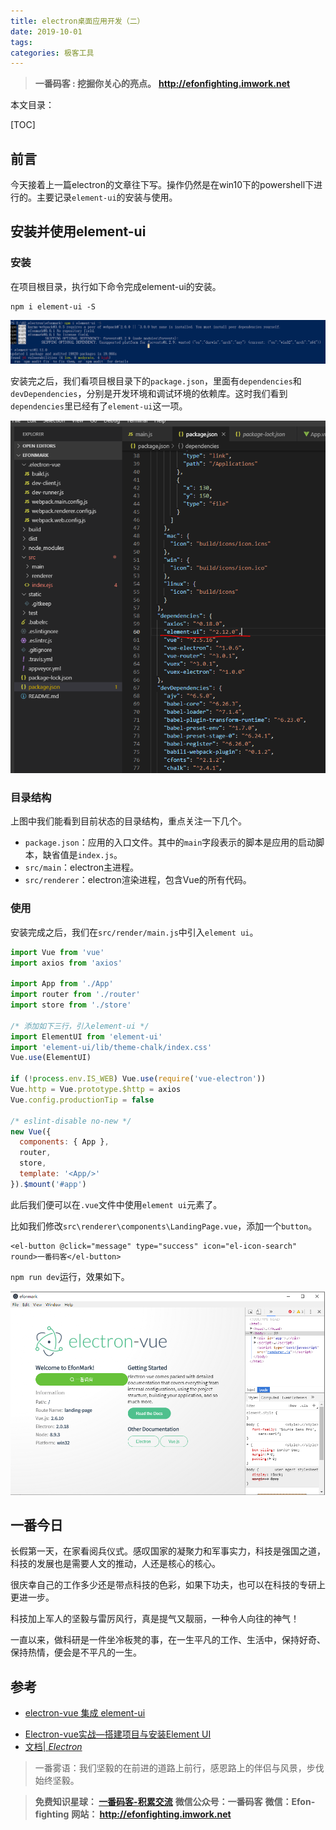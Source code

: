 ```yaml
---
title: electron桌面应用开发（二）
date: 2019-10-01
tags: 
categories: 极客工具
---
```


> **一番码客 : 挖掘你关心的亮点。**
> **http://efonfighting.imwork.net**

本文目录：

[TOC]

## 前言

今天接着上一篇electron的文章往下写。操作仍然是在win10下的powershell下进行的。主要记录`element-ui`的安装与使用。

<!-- more -->

## 安装并使用element-ui

### 安装

在项目根目录，执行如下命令完成element-ui的安装。

```shell
npm i element-ui -S
```

![1569924222562](2019-10-01-electron桌面应用开发（二）/electron01.png)

安装完之后，我们看项目根目录下的`package.json`，里面有`dependencies`和`  devDependencies`，分别是开发环境和调试环境的依赖库。这时我们看到`dependencies`里已经有了`element-ui`这一项。

![1569948248388](2019-10-01-electron桌面应用开发（二）/electron02.png)

### 目录结构

上图中我们能看到目前状态的目录结构，重点关注一下几个。

* `package.json`：应用的入口文件。其中的`main`字段表示的脚本是应用的启动脚本，缺省值是`index.js`。
* `src/main`：electron主进程。
* `src/renderer`：electron渲染进程，包含Vue的所有代码。

### 使用

安装完成之后，我们在`src/render/main.js`中引入`element ui`。

```js
import Vue from 'vue'
import axios from 'axios'

import App from './App'
import router from './router'
import store from './store'

/* 添加如下三行，引入element-ui */
import ElementUI from 'element-ui'
import 'element-ui/lib/theme-chalk/index.css'
Vue.use(ElementUI)

if (!process.env.IS_WEB) Vue.use(require('vue-electron'))
Vue.http = Vue.prototype.$http = axios
Vue.config.productionTip = false

/* eslint-disable no-new */
new Vue({
  components: { App },
  router,
  store,
  template: '<App/>'
}).$mount('#app')
```

此后我们便可以在`.vue`文件中使用`element ui`元素了。

比如我们修改`src\renderer\components\LandingPage.vue`，添加一个`button`。

```vue
<el-button @click="message" type="success" icon="el-icon-search" round>一番码客</el-button>
```

`npm run dev`运行，效果如下。

![1569949610298](2019-10-01-electron桌面应用开发（二）/electron03.png)

## 一番今日

长假第一天，在家看阅兵仪式。感叹国家的凝聚力和军事实力，科技是强国之道，科技的发展也是需要人文的推动，人还是核心的核心。

很庆幸自己的工作多少还是带点科技的色彩，如果下功夫，也可以在科技的专研上更进一步。

科技加上军人的坚毅与雷厉风行，真是提气又靓丽，一种令人向往的神气！

一直以来，做科研是一件坐冷板凳的事，在一生平凡的工作、生活中，保持好奇、保持热情，便会是不平凡的一生。

## 参考

- [electron-vue 集成 element-ui](https://blog.csdn.net/ucmir183/article/details/89277492)

* [Electron-vue实战—搭建项目与安装Element UI](https://www.cnblogs.com/suRimn/p/11101671.html)
* [文档| *Electron*](https://electronjs.org/docs)

> 一番雾语：我们坚毅的在前进的道路上前行，感恩路上的伴侣与风景，步伐始终坚毅。



> **免费知识星球： [一番码客-积累交流]([wwww](https://t.zsxq.com/NRVBURr))**
> **微信公众号：一番码客**
> **微信：Efon-fighting**
> **网站： http://efonfighting.imwork.net**